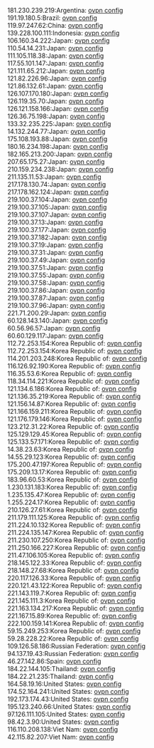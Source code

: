 181.230.239.219:Argentina: [ovpn config](vpn/181_230_239_219.ovpn)  
191.19.180.5:Brazil: [ovpn config](vpn/191_19_180_5.ovpn)  
119.97.247.62:China: [ovpn config](vpn/119_97_247_62.ovpn)  
139.228.100.111:Indonesia: [ovpn config](vpn/139_228_100_111.ovpn)  
106.160.34.222:Japan: [ovpn config](vpn/106_160_34_222.ovpn)  
110.54.14.231:Japan: [ovpn config](vpn/110_54_14_231.ovpn)  
111.105.118.38:Japan: [ovpn config](vpn/111_105_118_38.ovpn)  
117.55.101.147:Japan: [ovpn config](vpn/117_55_101_147.ovpn)  
121.111.65.212:Japan: [ovpn config](vpn/121_111_65_212.ovpn)  
121.82.226.96:Japan: [ovpn config](vpn/121_82_226_96.ovpn)  
121.86.132.61:Japan: [ovpn config](vpn/121_86_132_61.ovpn)  
126.107.170.180:Japan: [ovpn config](vpn/126_107_170_180.ovpn)  
126.119.35.70:Japan: [ovpn config](vpn/126_119_35_70.ovpn)  
126.121.158.166:Japan: [ovpn config](vpn/126_121_158_166.ovpn)  
126.36.75.198:Japan: [ovpn config](vpn/126_36_75_198.ovpn)  
133.32.235.225:Japan: [ovpn config](vpn/133_32_235_225.ovpn)  
14.132.244.77:Japan: [ovpn config](vpn/14_132_244_77.ovpn)  
175.108.193.88:Japan: [ovpn config](vpn/175_108_193_88.ovpn)  
180.16.234.198:Japan: [ovpn config](vpn/180_16_234_198.ovpn)  
182.165.213.200:Japan: [ovpn config](vpn/182_165_213_200.ovpn)  
207.65.175.27:Japan: [ovpn config](vpn/207_65_175_27.ovpn)  
210.159.234.238:Japan: [ovpn config](vpn/210_159_234_238.ovpn)  
211.135.11.53:Japan: [ovpn config](vpn/211_135_11_53.ovpn)  
217.178.130.74:Japan: [ovpn config](vpn/217_178_130_74.ovpn)  
217.178.162.124:Japan: [ovpn config](vpn/217_178_162_124.ovpn)  
219.100.37.104:Japan: [ovpn config](vpn/219_100_37_104.ovpn)  
219.100.37.105:Japan: [ovpn config](vpn/219_100_37_105.ovpn)  
219.100.37.107:Japan: [ovpn config](vpn/219_100_37_107.ovpn)  
219.100.37.13:Japan: [ovpn config](vpn/219_100_37_13.ovpn)  
219.100.37.177:Japan: [ovpn config](vpn/219_100_37_177.ovpn)  
219.100.37.182:Japan: [ovpn config](vpn/219_100_37_182.ovpn)  
219.100.37.19:Japan: [ovpn config](vpn/219_100_37_19.ovpn)  
219.100.37.31:Japan: [ovpn config](vpn/219_100_37_31.ovpn)  
219.100.37.49:Japan: [ovpn config](vpn/219_100_37_49.ovpn)  
219.100.37.51:Japan: [ovpn config](vpn/219_100_37_51.ovpn)  
219.100.37.55:Japan: [ovpn config](vpn/219_100_37_55.ovpn)  
219.100.37.58:Japan: [ovpn config](vpn/219_100_37_58.ovpn)  
219.100.37.86:Japan: [ovpn config](vpn/219_100_37_86.ovpn)  
219.100.37.87:Japan: [ovpn config](vpn/219_100_37_87.ovpn)  
219.100.37.96:Japan: [ovpn config](vpn/219_100_37_96.ovpn)  
221.71.200.29:Japan: [ovpn config](vpn/221_71_200_29.ovpn)  
60.128.143.140:Japan: [ovpn config](vpn/60_128_143_140.ovpn)  
60.56.96.57:Japan: [ovpn config](vpn/60_56_96_57.ovpn)  
60.60.129.117:Japan: [ovpn config](vpn/60_60_129_117.ovpn)  
112.72.253.154:Korea Republic of: [ovpn config](vpn/112_72_253_154.ovpn)  
112.72.253.154:Korea Republic of: [ovpn config](vpn/112_72_253_154.ovpn)  
114.201.203.248:Korea Republic of: [ovpn config](vpn/114_201_203_248.ovpn)  
116.126.92.190:Korea Republic of: [ovpn config](vpn/116_126_92_190.ovpn)  
116.35.53.6:Korea Republic of: [ovpn config](vpn/116_35_53_6.ovpn)  
118.34.114.221:Korea Republic of: [ovpn config](vpn/118_34_114_221.ovpn)  
121.134.6.186:Korea Republic of: [ovpn config](vpn/121_134_6_186.ovpn)  
121.136.35.219:Korea Republic of: [ovpn config](vpn/121_136_35_219.ovpn)  
121.156.14.87:Korea Republic of: [ovpn config](vpn/121_156_14_87.ovpn)  
121.166.159.211:Korea Republic of: [ovpn config](vpn/121_166_159_211.ovpn)  
121.176.179.146:Korea Republic of: [ovpn config](vpn/121_176_179_146.ovpn)  
123.212.31.22:Korea Republic of: [ovpn config](vpn/123_212_31_22.ovpn)  
125.129.129.45:Korea Republic of: [ovpn config](vpn/125_129_129_45.ovpn)  
125.133.57.171:Korea Republic of: [ovpn config](vpn/125_133_57_171.ovpn)  
14.38.23.63:Korea Republic of: [ovpn config](vpn/14_38_23_63.ovpn)  
14.55.29.123:Korea Republic of: [ovpn config](vpn/14_55_29_123.ovpn)  
175.200.47.197:Korea Republic of: [ovpn config](vpn/175_200_47_197.ovpn)  
175.209.13.17:Korea Republic of: [ovpn config](vpn/175_209_13_17.ovpn)  
183.96.60.53:Korea Republic of: [ovpn config](vpn/183_96_60_53.ovpn)  
1.230.131.183:Korea Republic of: [ovpn config](vpn/1_230_131_183.ovpn)  
1.235.135.47:Korea Republic of: [ovpn config](vpn/1_235_135_47.ovpn)  
1.255.224.17:Korea Republic of: [ovpn config](vpn/1_255_224_17.ovpn)  
210.126.27.61:Korea Republic of: [ovpn config](vpn/210_126_27_61.ovpn)  
211.179.111.125:Korea Republic of: [ovpn config](vpn/211_179_111_125.ovpn)  
211.224.10.132:Korea Republic of: [ovpn config](vpn/211_224_10_132.ovpn)  
211.224.135.147:Korea Republic of: [ovpn config](vpn/211_224_135_147.ovpn)  
211.230.107.250:Korea Republic of: [ovpn config](vpn/211_230_107_250.ovpn)  
211.250.166.227:Korea Republic of: [ovpn config](vpn/211_250_166_227.ovpn)  
211.47.106.105:Korea Republic of: [ovpn config](vpn/211_47_106_105.ovpn)  
218.145.122.33:Korea Republic of: [ovpn config](vpn/218_145_122_33.ovpn)  
218.148.27.68:Korea Republic of: [ovpn config](vpn/218_148_27_68.ovpn)  
220.117.126.33:Korea Republic of: [ovpn config](vpn/220_117_126_33.ovpn)  
220.121.43.122:Korea Republic of: [ovpn config](vpn/220_121_43_122.ovpn)  
221.143.119.7:Korea Republic of: [ovpn config](vpn/221_143_119_7.ovpn)  
221.145.111.3:Korea Republic of: [ovpn config](vpn/221_145_111_3.ovpn)  
221.163.134.217:Korea Republic of: [ovpn config](vpn/221_163_134_217.ovpn)  
221.167.15.89:Korea Republic of: [ovpn config](vpn/221_167_15_89.ovpn)  
222.100.159.141:Korea Republic of: [ovpn config](vpn/222_100_159_141.ovpn)  
59.15.249.253:Korea Republic of: [ovpn config](vpn/59_15_249_253.ovpn)  
59.28.228.22:Korea Republic of: [ovpn config](vpn/59_28_228_22.ovpn)  
109.126.58.186:Russian Federation: [ovpn config](vpn/109_126_58_186.ovpn)  
94.137.19.43:Russian Federation: [ovpn config](vpn/94_137_19_43.ovpn)  
46.27.142.86:Spain: [ovpn config](vpn/46_27_142_86.ovpn)  
184.22.144.105:Thailand: [ovpn config](vpn/184_22_144_105.ovpn)  
184.22.21.235:Thailand: [ovpn config](vpn/184_22_21_235.ovpn)  
164.58.19.16:United States: [ovpn config](vpn/164_58_19_16.ovpn)  
174.52.164.241:United States: [ovpn config](vpn/174_52_164_241.ovpn)  
192.173.174.43:United States: [ovpn config](vpn/192_173_174_43.ovpn)  
195.123.240.66:United States: [ovpn config](vpn/195_123_240_66.ovpn)  
97.126.111.105:United States: [ovpn config](vpn/97_126_111_105.ovpn)  
98.42.3.90:United States: [ovpn config](vpn/98_42_3_90.ovpn)  
116.110.208.138:Viet Nam: [ovpn config](vpn/116_110_208_138.ovpn)  
42.115.82.207:Viet Nam: [ovpn config](vpn/42_115_82_207.ovpn)  
